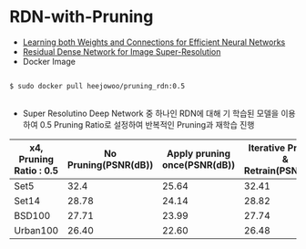# RDN-with-Pruning

* [Learning both Weights and Connections for Efficient Neural Networks](https://arxiv.org/abs/1506.02626)
* [Residual Dense Network for Image Super-Resolution](https://arxiv.org/abs/1802.08797)  
* Docker Image
<pre>
<code>
$ sudo docker pull heejowoo/pruning_rdn:0.5
</code>
</pre>

* Super Resolutino Deep Network 중 하나인 RDN에 대해 기 학습된 모델을 이용하여 0.5 Pruning Ratio로 설정하여 반복적인 Pruning과 재학습 진행

|x4, Pruning Ratio : 0.5|No Pruning(PSNR(dB))|Apply pruning once(PSNR(dB))|Iterative Pruning & Retrain(PSNR(dB))|
|-----------------------|--------------------|----------------------------|-------------------------------------|
|Set5|32.4|25.64|32.41|
|Set14|28.78|24.14|28.82|
|BSD100|27.71|23.99|27.74|
|Urban100|26.40|22.60|26.48|

